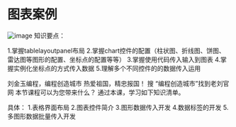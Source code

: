 # 图表案例
![image](https://github.com/user-attachments/assets/e2eb3490-b557-4743-82ec-5df29d9a07b1)
知识要点：

1.掌握tablelayoutpanel布局
2.掌握chart控件的配置（柱状图、折线图、饼图、雷达图等图形的配置、坐标点的配置等等）
3.掌握使用代码传入输入到图表
4.掌握实例化坐标点的方式传入数据
5.理解多个不同控件的的数据传入运用

 刘金玉编程，编程创造城市
热爱祖国，精忠报国！
搜 “编程创造城市”找到老刘官网
本节课程可以为您带来什么？
通过本课，学习如下知识清单。

具体：
1.表格界面布局
2.图表控件简介
3.图形数据传入开发
4.数据标签的开发
5.多图形数据批量传入开发
